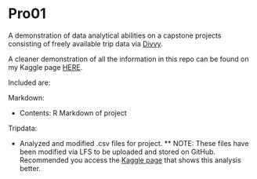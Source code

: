 # Pro01
A demonstration of data analytical abilities on a capstone projects consisting of freely available trip data via [Divvy](https://divvy-tripdata.s3.amazonaws.com/index.html). 

A cleaner demonstration of all the information in this repo can be found on my Kaggle page [HERE](https://www.kaggle.com/code/ianand/capstone-cyclistic-data-analysis).

Included are: 

Markdown: 
 * Contents: R Markdown of project

Tripdata:
 * Analyzed and modified .csv files for project.
  ** NOTE: These files have been modified via LFS to be uploaded and stored on GitHub. Recommended you access the [Kaggle page](https://www.kaggle.com/code/ianand/capstone-cyclistic-data-analysis) that shows this analysis better.



